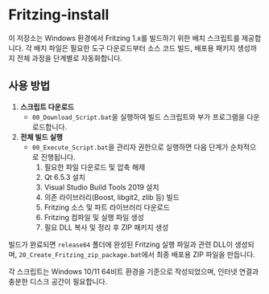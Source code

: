 # Fritzing-install

이 저장소는 Windows 환경에서 Fritzing 1.x를 빌드하기 위한 배치 스크립트를 제공합니다.
각 배치 파일은 필요한 도구 다운로드부터 소스 코드 빌드, 배포용 패키지 생성까지
전체 과정을 단계별로 자동화합니다.

## 사용 방법
1. **스크립트 다운로드**
   - `00_Download_Script.bat`을 실행하여 빌드 스크립트와 부가 프로그램을 다운로드합니다.
2. **전체 빌드 실행**
   - `00_Execute_Script.bat`을 관리자 권한으로 실행하면 다음 단계가 순차적으로 진행됩니다.
     1. 필요한 파일 다운로드 및 압축 해제
     2. Qt 6.5.3 설치
     3. Visual Studio Build Tools 2019 설치
     4. 의존 라이브러리(Boost, libgit2, zlib 등) 빌드
     5. Fritzing 소스 및 파트 라이브러리 다운로드
     6. Fritzing 컴파일 및 실행 파일 생성
     7. 필요 DLL 복사 및 정리 후 ZIP 패키지 생성

빌드가 완료되면 `release64` 폴더에 완성된 Fritzing 실행 파일과 관련 DLL이 생성되며,
`20_Create_Fritzing_zip_package.bat`에서 최종 배포용 ZIP 파일을 만듭니다.

각 스크립트는 Windows 10/11 64비트 환경을 기준으로 작성되었으며,
인터넷 연결과 충분한 디스크 공간이 필요합니다.
